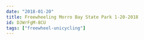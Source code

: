 ```yaml
---
date: "2018-01-20"
title: Freewheeling Morro Bay State Park 1-20-2018
id: DJWrFgM-8CU
tags: ["freewheel-unicycling"]
---
```


